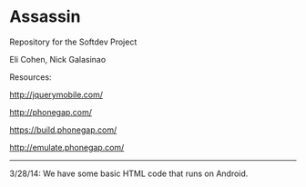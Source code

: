 Assassin
========

Repository for the Softdev Project

Eli Cohen, Nick Galasinao

Resources:

http://jquerymobile.com/

http://phonegap.com/

https://build.phonegap.com/

http://emulate.phonegap.com/

---------------------------------------------------------------------------------

3/28/14: We have some basic HTML code that runs on Android.
